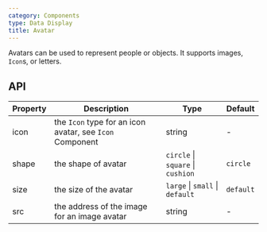 ```yaml
---
category: Components
type: Data Display
title: Avatar
---
```


Avatars can be used to represent people or objects. It supports images, `Icon`s, or letters.

## API

| Property | Description | Type | Default |
| -------- | ----------- | ---- | ------- |
| icon | the `Icon` type for an icon avatar, see `Icon` Component | string | - |
| shape | the shape of avatar | `circle` \| `square` \| `cushion` | `circle` |
| size | the size of the avatar | `large` \| `small` \| `default` | `default` |
| src | the address of the image for an image avatar | string | - |

